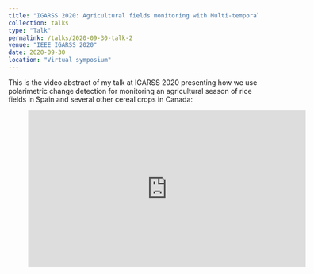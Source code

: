 ```yaml
---
title: "IGARSS 2020: Agricultural fields monitoring with Multi-temporal Polarimetric (MT-POLSAR) change detection"
collection: talks
type: "Talk"
permalink: /talks/2020-09-30-talk-2
venue: "IEEE IGARSS 2020"
date: 2020-09-30
location: "Virtual symposium"
---
```


This is the video abstract of my talk at IGARSS 2020 presenting how we use polarimetric change detection for monitoring an agricultural season of rice fields in Spain and several other cereal crops in Canada:

<!-- blank line -->
<figure class="video_container">
  <iframe width="560" height="315" src="https://www.youtube.com/embed/DczS0AdNMLE" frameborder="0" allowfullscreen="true"> </iframe>
</figure>
<!-- blank line -->
